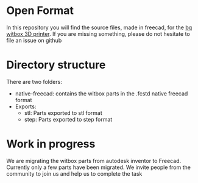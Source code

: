 Open Format
===========

In this repository you will find the source files, made in freecad, for the [bq witbox 3D printer](http://www.bq.com/es/productos/witbox.html). If you are missing something, please do not hesitate to file an issue on github

Directory structure
===================
There are two folders:

* native-freecad: contains the witbox parts in the .fcstd native freecad format
* Exports:
  * stl: Parts exported to stl format
  * step: Parts exported to step format

Work in progress
================
We are migrating the witbox parts from autodesk inventor to Freecad. Currently only a few parts have been migrated. We invite people from the community to join us and help us to complete the task








